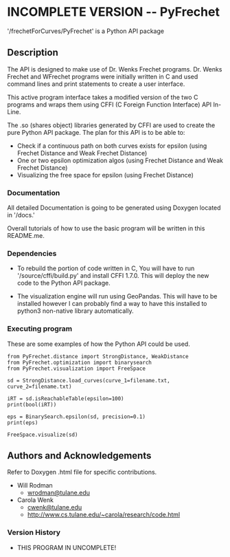 # INCOMPLETE VERSION -- PyFrechet

'/frechetForCurves/PyFrechet' is a Python API package

## Description

The API is designed to make use of Dr. Wenks Frechet programs. Dr. Wenks
Frechet and WFrechet programs were initially written in C and used command
lines and print statements to create a user interface.

This active program interface takes a modified version of the two C programs
and wraps them using CFFI (C Foreign Function Interface) API In-Line.

The .so (shares object) libraries generated by CFFI are used to create the pure
Python API package. The plan for this API is to be able to:

  * Check if a continuous path on both curves exists for epsilon (using
    Frechet Distance and Weak Frechet Distance)
  * One or two epsilon optimization algos (using Frechet Distance and Weak
    Frechet Distance)
  * Visualizing the free space for epsilon (using Frechet Distance)

### Documentation
  All detailed Documentation is going to be generated using Doxygen located in
  '/docs.'

  Overall tutorials of how to use the basic program will be written in this
  README.me.

### Dependencies

* To rebuild the portion of code written in C, You will have to run
  '/source/cffi/build.py' and install CFFI 1.7.0. This will deploy the new code
  to the Python API package.  

* The visualization engine will run using GeoPandas. This will have to be
  installed however I can probably find a way to have this installed to python3
  non-native library automatically.

### Executing program

These are some examples of how the Python API could be used.
```
from PyFrechet.distance import StrongDistance, WeakDistance
from PyFrechet.optimization import binarysearch
from PyFrechet.visualization import FreeSpace

sd = StrongDistance.load_curves(curve_1=filename.txt, curve_2=filename.txt)

iRT = sd.isReachableTable(epsilon=100)
print(bool(iRT))

eps = BinarySearch.epsilon(sd, precision=0.1)
print(eps)

FreeSpace.visualize(sd)
```

## Authors and Acknowledgements

Refer to Doxygen .html file for specific contributions.

* Will Rodman
  * <wrodman@tulane.edu>
* Carola Wenk
  * <cwenk@tulane.edu>
  * <http://www.cs.tulane.edu/~carola/research/code.html>

### Version History

 * THIS PROGRAM IN UNCOMPLETE!
